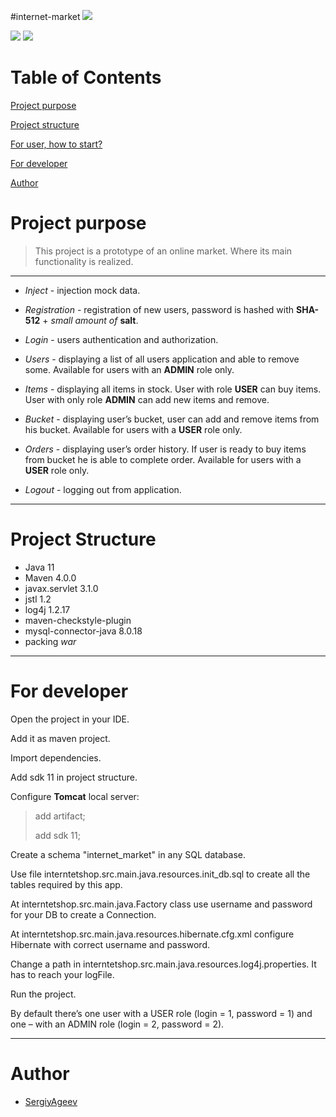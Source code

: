 #internet-market 
![](https://lh5.googleusercontent.com/proxy/rkFKDCl1EJAR68_E1BuutdMKWpp6FbEkKQ4hsjQRd11S2a7hu7dsABzren1lEAwbkcAnbAn67C1T87oNMm6_8JKAijfSq6FBrCv16jV1vKX9v8vxNuLFSU-maIXll6_i4ao3ZqNDiWjYW8f4)

![](https://img.shields.io/github/languages/top/SergiyAgeev/internetmarket)
![](https://img.shields.io/github/languages/code-size/SergiyAgeev/internetmarket)
# Table of Contents
[Project purpose](#purpose)

[Project structure](#structure)

[For user, how to start?](#user-start)

[For developer](#developer-start)

[Author](#author)


# <a name="purpose"></a>Project purpose
>This project is a prototype of an online market. 
Where its main functionality is realized.
<hr>

-   *Inject* - injection mock data.

-   *Registration* - registration of new users, password is hashed with **SHA-512** + *small amount of* **salt**.

-   *Login* - users authentication and authorization.

-   *Users* - displaying a list of all users application and able to remove some. Available for users with an **ADMIN** role only.

-   *Items* - displaying all items in stock. User with role **USER** can buy items. User with only role **ADMIN** can add new items and remove.

-   *Bucket* - displaying user’s bucket, user can add and remove items from his bucket. Available for users with a **USER** role only.

-   *Orders* - displaying user’s order history. If user is ready to buy items from bucket he is able to complete order. Available for users with a **USER** role only.

-   *Logout* - logging out from application.
<hr>

# <a name="structure"></a>Project Structure
- Java 11
- Maven 4.0.0
- javax.servlet 3.1.0
- jstl 1.2
- log4j 1.2.17
- maven-checkstyle-plugin
- mysql-connector-java 8.0.18
- packing *war*
<hr>

# <a name="developer-start"></a>For developer

Open the project in your IDE.

Add it as maven project.

Import dependencies.

Add sdk 11 in project structure.

Configure **Tomcat** local server:
> add artifact;
>
> add sdk 11;
>


Create a schema "internet_market" in any SQL database.

Use file interntetshop.src.main.java.resources.init_db.sql to create all the tables required by this app.

At interntetshop.src.main.java.Factory class use username and password for your DB to create a Connection.

At interntetshop.src.main.java.resources.hibernate.cfg.xml configure Hibernate with correct username and password.

Change a path in interntetshop.src.main.java.resources.log4j.properties. It has to reach your logFile.

Run the project.

By default there’s one user with a USER role (login = 1, password = 1) and one – with an ADMIN role (login = 2, password = 2). 
<hr>

# <a name="authors"></a>Author
- [SergiyAgeev](https://github.com/SergiyAgeev)